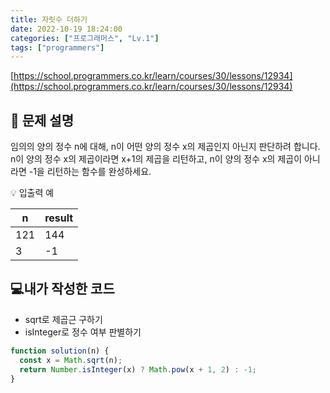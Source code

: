 ```yaml
---
title: 자릿수 더하기
date: 2022-10-19 18:24:00
categories: ["프로그래머스", "Lv.1"]
tags: ["programmers"]
---
```


[https://school.programmers.co.kr/learn/courses/30/lessons/12934](https://school.programmers.co.kr/learn/courses/30/lessons/12934)

## 📔 문제 설명

임의의 양의 정수 n에 대해, n이 어떤 양의 정수 x의 제곱인지 아닌지 판단하려 합니다.  
n이 양의 정수 x의 제곱이라면 x+1의 제곱을 리턴하고, n이 양의 정수 x의 제곱이 아니라면 -1을 리턴하는 함수를 완성하세요.

💡 입출력 예

| n   | result |
| --- | ------ |
| 121 | 144    |
| 3   | -1     |

## 💻내가 작성한 코드

- sqrt로 제곱근 구하기
- isInteger로 정수 여부 판별하기

```js
function solution(n) {
  const x = Math.sqrt(n);
  return Number.isInteger(x) ? Math.pow(x + 1, 2) : -1;
}
```
